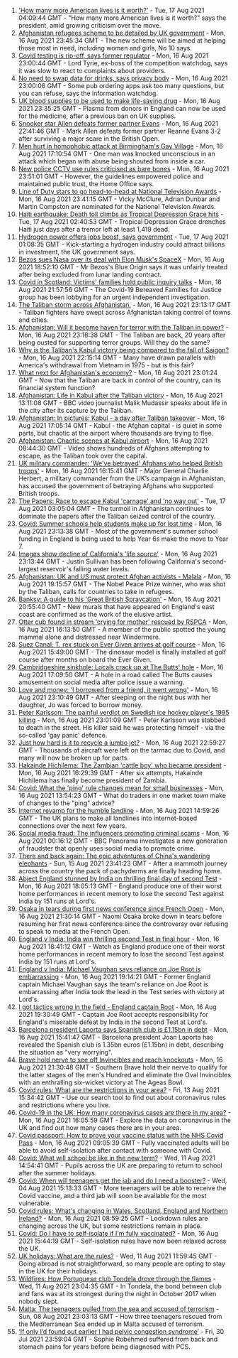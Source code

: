 1. ['How many more American lives is it worth?'](https://www.bbc.co.uk/news/world-us-canada-58238497) - Tue, 17 Aug 2021 04:09:44 GMT - "How many more American lives is it worth?" says the president, amid growing criticism over the move.
2. [Afghanistan refugees scheme to be detailed by UK government](https://www.bbc.co.uk/news/uk-58238490) - Mon, 16 Aug 2021 23:45:34 GMT - The new scheme will be aimed at helping those most in need, including women and girls, No 10 says.
3. [Covid testing is rip-off, says former regulator](https://www.bbc.co.uk/news/business-58200203) - Mon, 16 Aug 2021 23:00:44 GMT - Lord Tyrie, ex-boss of the competition watchdog, says it was slow to react to complaints about providers.
4. [No need to swap data for drinks, says privacy body](https://www.bbc.co.uk/news/business-58230932) - Mon, 16 Aug 2021 23:00:06 GMT - Some pub ordering apps ask too many questions, but you can refuse, says the information watchdog.
5. [UK blood supplies to be used to make life-saving drug](https://www.bbc.co.uk/news/health-58229083) - Mon, 16 Aug 2021 23:35:25 GMT - Plasma from donors in England can now be used for the medicine, after a previous ban on UK supplies.
6. [Snooker star Allen defeats former partner Evans](https://www.bbc.co.uk/sport/snooker/58236543) - Mon, 16 Aug 2021 22:41:46 GMT - Mark Allen defeats former partner Reanne Evans 3-2 after surviving a major scare in the British Open.
7. [Men hurt in homophobic attack at Birmingham's Gay Village](https://www.bbc.co.uk/news/uk-england-birmingham-58228598) - Mon, 16 Aug 2021 17:10:54 GMT - One man was knocked unconscious in an attack which began with abuse being shouted from inside a car.
8. [New police CCTV use rules criticised as bare bones](https://www.bbc.co.uk/news/technology-58206586) - Mon, 16 Aug 2021 23:51:01 GMT - However, the guidelines empowered police and maintained public trust, the Home Office says.
9. [Line of Duty stars to go head-to-head at National Television Awards](https://www.bbc.co.uk/news/entertainment-arts-58233280) - Mon, 16 Aug 2021 23:41:15 GMT - Vicky McClure, Adrian Dunbar and Martin Compston are nominated for the National Television Awards.
10. [Haiti earthquake: Death toll climbs as Tropical Depression Grace hits](https://www.bbc.co.uk/news/world-latin-america-58222888) - Tue, 17 Aug 2021 02:40:53 GMT - Tropical Depression Grace drenches Haiti just days after a tremor left at least 1,419 dead.
11. [Hydrogen power offers jobs boost, says government](https://www.bbc.co.uk/news/science-environment-58238367) - Tue, 17 Aug 2021 01:08:35 GMT - Kick-starting a hydrogen industry could attract billions in investment, the UK government says.
12. [Bezos sues Nasa over its deal with Elon Musk's SpaceX](https://www.bbc.co.uk/news/business-58235479) - Mon, 16 Aug 2021 18:52:10 GMT - Mr Bezos's Blue Origin says it was unfairly treated after being excluded from lunar landing contract.
13. [Covid in Scotland: Victims' families hold public inquiry talks](https://www.bbc.co.uk/news/uk-scotland-58234070) - Mon, 16 Aug 2021 21:57:56 GMT - The Covid-19 Bereaved Families for Justice group has been lobbying for an urgent independent investigation.
14. [The Taliban storm across Afghanistan.](https://www.bbc.co.uk/news/world-asia-58238023) - Mon, 16 Aug 2021 23:13:17 GMT - Taliban fighters have swept across Afghanistan taking control of towns and cities.
15. [Afghanistan: Will it become haven for terror with the Taliban in power?](https://www.bbc.co.uk/news/world-asia-58232041) - Mon, 16 Aug 2021 23:18:38 GMT - The Taliban are back, 20 years after being ousted for supporting terror groups. Will they do the same?
16. [Why is the Taliban's Kabul victory being compared to the fall of Saigon?](https://www.bbc.co.uk/news/world-asia-58234884) - Mon, 16 Aug 2021 22:15:14 GMT - Many have drawn parallels with America's withdrawal from Vietnam in 1975 - but is this fair?
17. [What next for Afghanistan's economy?](https://www.bbc.co.uk/news/business-58235185) - Mon, 16 Aug 2021 23:01:24 GMT - Now that the Taliban are back in control of the country, can its financial system function?
18. [Afghanistan: Life in Kabul after the Taliban victory](https://www.bbc.co.uk/news/world-asia-58232815) - Mon, 16 Aug 2021 13:11:08 GMT - BBC video journalist Malik Mudassir speaks about life in the city after its capture by the Taliban.
19. [Afghanistan: In pictures: Kabul - a day after Taliban takeover](https://www.bbc.co.uk/news/in-pictures-58225117) - Mon, 16 Aug 2021 17:05:14 GMT - Kabul - the Afghan capital - is quiet in some parts, but chaotic at the airport where thousands are trying to flee.
20. [Afghanistan: Chaotic scenes at Kabul airport](https://www.bbc.co.uk/news/world-asia-58226712) - Mon, 16 Aug 2021 08:44:30 GMT - Video shows hundreds of Afghans attempting to escape, as the Taliban took over the capital.
21. [UK military commander: 'We've betrayed' Afghans who helped British troops'](https://www.bbc.co.uk/news/uk-58231760) - Mon, 16 Aug 2021 16:15:41 GMT - Major General Charlie Herbert, a military commander from the UK’s campaign in Afghanistan, has accused the government of betraying Afghans who supported British troops.
22. [The Papers: Race to escape Kabul 'carnage' and 'no way out'](https://www.bbc.co.uk/news/blogs-the-papers-58238617) - Tue, 17 Aug 2021 03:05:04 GMT - The turmoil in Afghanistan continues to dominate the papers after the Taliban seized control of the country.
23. [Covid: Summer schools help students make up for lost time](https://www.bbc.co.uk/news/education-58231727) - Mon, 16 Aug 2021 23:13:38 GMT - Most of the government's summer school funding in England is being used to help Year 6s make the move to Year 7.
24. [Images show decline of California's 'life source'](https://www.bbc.co.uk/news/world-us-canada-58232044) - Mon, 16 Aug 2021 23:13:44 GMT - Justin Sullivan has been following California's second-largest reservoir's falling water levels.
25. [Afghanistan: UK and US must protect Afghan activists - Malala](https://www.bbc.co.uk/news/uk-58237871) - Mon, 16 Aug 2021 19:15:57 GMT - The Nobel Peace Prize winner, who was shot by the Taliban, calls for countries to take in refugees.
26. [Banksy: A guide to his 'Great British Spraycation'](https://www.bbc.co.uk/news/uk-england-norfolk-58145220) - Mon, 16 Aug 2021 20:55:40 GMT - New murals that have appeared on England's east coast are confirmed as the work of the elusive artist.
27. [Otter cub found in stream 'crying for mother' rescued by RSPCA](https://www.bbc.co.uk/news/uk-england-cumbria-58236045) - Mon, 16 Aug 2021 16:13:50 GMT - A member of the public spotted the young mammal alone and distressed near Windermere.
28. [Suez Canal: T. rex stuck on Ever Given arrives at golf course](https://www.bbc.co.uk/news/uk-england-cambridgeshire-58232355) - Mon, 16 Aug 2021 15:49:00 GMT - The dinosaur model is finally installed at golf course after months on board the Ever Given.
29. [Cambridgeshire sinkhole: Locals crack up at The Butts' hole](https://www.bbc.co.uk/news/uk-england-cambridgeshire-58172334) - Mon, 16 Aug 2021 17:09:50 GMT - A hole in a road called The Butts causes amusement on social media after police issue a warning.
30. [Love and money: 'I borrowed from a friend, it went wrong'](https://www.bbc.co.uk/news/business-57824096) - Mon, 16 Aug 2021 23:10:49 GMT - After sleeping on the night bus with her daughter, Jo was forced to borrow money.
31. [Peter Karlsson: The painful verdict on Swedish ice hockey player's 1995 killing](https://www.bbc.co.uk/sport/ice-hockey/58101549) - Mon, 16 Aug 2021 23:01:09 GMT - Peter Karlsson was stabbed to death in the street. His killer said he was protecting himself - via the so-called 'gay panic' defence.
32. [Just how hard is it to recycle a jumbo jet?](https://www.bbc.co.uk/news/business-57983174) - Mon, 16 Aug 2021 22:59:27 GMT - Thousands of aircraft were left on the tarmac due to Covid, and many will now be broken up for parts.
33. [Hakainde Hichilema: The Zambian 'cattle boy' who became president](https://www.bbc.co.uk/news/world-africa-58229710) - Mon, 16 Aug 2021 16:29:39 GMT - After six attempts, Hakainde Hichilema has finally become president of Zambia.
34. [Covid: What the 'ping' rule changes mean for small businesses](https://www.bbc.co.uk/news/uk-england-suffolk-58231657) - Mon, 16 Aug 2021 13:54:23 GMT - What do traders in one market town make of changes to the "ping" advice?
35. [Internet revamp for the humble landline](https://www.bbc.co.uk/news/technology-58233420) - Mon, 16 Aug 2021 14:59:26 GMT - The UK plans to make all landlines into internet-based connections over the next few years.
36. [Social media fraud: The influencers promoting criminal scams](https://www.bbc.co.uk/news/uk-58223499) - Mon, 16 Aug 2021 00:16:12 GMT - BBC Panorama investigates a new generation of fraudster that openly uses social media to promote crime.
37. [There and back again: The epic adventures of China's wandering elephants](https://www.bbc.co.uk/news/world-asia-china-58196663) - Sun, 15 Aug 2021 23:41:23 GMT - After a mammoth journey across the country the pack of pachyderms are finally heading home.
38. [Abject England stunned by India on thrilling final day of second Test](https://www.bbc.co.uk/sport/cricket/58235757) - Mon, 16 Aug 2021 18:05:13 GMT - England produce one of their worst home performances in recent memory to lose the second Test against India by 151 runs at Lord's.
39. [Osaka in tears during first news conference since French Open](https://www.bbc.co.uk/sport/tennis/58237884) - Mon, 16 Aug 2021 21:30:14 GMT - Naomi Osaka broke down in tears before resuming her first news conference since the controversy over refusing to speak to media at the French Open.
40. [England v India: India win thrilling second Test in final hour](https://www.bbc.co.uk/sport/av/cricket/58238207) - Mon, 16 Aug 2021 18:41:12 GMT - Watch as England produce one of their worst home performances in recent memory to lose the second Test against India by 151 runs at Lord's.
41. [England v India: Michael Vaughan says reliance on Joe Root is embarrassing](https://www.bbc.co.uk/sport/av/cricket/58238210) - Mon, 16 Aug 2021 19:14:21 GMT - Former England captain Michael Vaughan says the team's reliance on Joe Root is embarrassing after India took the lead in the Test series with victory at Lord's.
42. [I got tactics wrong in the field - England captain Root](https://www.bbc.co.uk/sport/cricket/58238115) - Mon, 16 Aug 2021 19:30:49 GMT - Captain Joe Root accepts responsibility for England's miserable defeat by India in the second Test at Lord's.
43. [Barcelona president Laporta says Spanish club is £1.15bn in debt](https://www.bbc.co.uk/sport/football/58235195) - Mon, 16 Aug 2021 15:41:47 GMT - Barcelona president Joan Laporta has revealed the Spanish club is 1.35bn euros (£1.15bn) in debt, describing the situation as "very worrying".
44. [Brave hold nerve to see off Invincibles and reach knockouts](https://www.bbc.co.uk/sport/cricket/58235014) - Mon, 16 Aug 2021 21:30:48 GMT - Southern Brave hold their nerve to qualify for the latter stages of the men's Hundred and eliminate the Oval Invincibles with an enthralling six-wicket victory at The Ageas Bowl.
45. [Covid rules: What are the restrictions in your area?](https://www.bbc.co.uk/news/uk-54373904) - Fri, 13 Aug 2021 15:34:42 GMT - Use our search tool to find out about coronavirus rules and restrictions where you live.
46. [Covid-19 in the UK: How many coronavirus cases are there in my area?](https://www.bbc.co.uk/news/uk-51768274) - Mon, 16 Aug 2021 16:05:59 GMT - Explore the data on coronavirus in the UK and find out how many cases there are in your area.
47. [Covid passport: How to prove your vaccine status with the NHS Covid Pass](https://www.bbc.co.uk/news/explainers-55718553) - Mon, 16 Aug 2021 09:05:39 GMT - Fully vaccinated adults will be able to avoid self-isolation after contact with someone with Covid.
48. [Covid: What will school be like in the new term?](https://www.bbc.co.uk/news/education-51643556) - Wed, 11 Aug 2021 14:54:41 GMT - Pupils across the UK are preparing to return to school after the summer holidays.
49. [Covid: When will teenagers get the jab and do I need a booster?](https://www.bbc.co.uk/news/health-55045639) - Wed, 04 Aug 2021 15:13:33 GMT - More teenagers will be able to receive the Covid vaccine, and a third jab will soon be available for the most vulnerable.
50. [Covid rules: What's changing in Wales, Scotland, England and Northern Ireland?](https://www.bbc.co.uk/news/explainers-52530518) - Mon, 16 Aug 2021 08:59:25 GMT - Lockdown rules are changing across the UK, but some restrictions remain in place.
51. [Covid: Do I have to self-isolate if I'm fully vaccinated?](https://www.bbc.co.uk/news/explainers-54239922) - Mon, 16 Aug 2021 15:44:19 GMT - Self-isolation rules have now been relaxed across the UK.
52. [UK holidays: What are the rules?](https://www.bbc.co.uk/news/explainers-52646738) - Wed, 11 Aug 2021 11:59:45 GMT - Going abroad is not straightforward, so many people are opting to stay in the UK for their holidays.
53. [Wildfires: How Portuguese club Tondela drove through the flames](https://www.bbc.co.uk/sport/football/58101546) - Wed, 11 Aug 2021 23:04:35 GMT - In Tondela, the bond between club and fans was at its strongest during the night in October 2017 when nobody slept.
54. [Malta: The teenagers pulled from the sea and accused of terrorism](https://www.bbc.co.uk/news/world-57988934) - Sun, 08 Aug 2021 23:03:13 GMT - How three teenagers rescued from the Mediterranean Sea ended up in Malta accused of terrorism.
55. [‘If only I’d found out earlier I had pelvic congestion syndrome’](https://www.bbc.co.uk/news/stories-58030699) - Fri, 30 Jul 2021 23:59:04 GMT - Sophie Robehmed suffered from back and stomach pains for years before being diagnosed with PCS.
